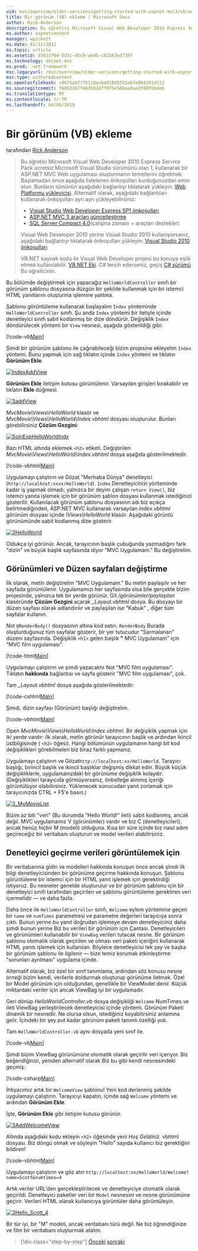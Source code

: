 ```yaml
---
uid: mvc/overview/older-versions/getting-started-with-aspnet-mvc3/vb/adding-a-view
title: Bir görünüm (VB) ekleme | Microsoft Docs
author: Rick-Anderson
description: Bu öğretici Microsoft Visual Web Developer 2010 Express Service Pack olan 1, kullanarak bir ASP.NET MVC Web uygulaması oluşturmanın temellerini öğretmek...
ms.author: aspnetcontent
manager: wpickett
ms.date: 01/12/2011
ms.topic: article
ms.assetid: d3633f64-5d3c-45c9-ae4b-cb1563e3739f
ms.technology: dotnet-mvc
ms.prod: .net-framework
msc.legacyurl: /mvc/overview/older-versions/getting-started-with-aspnet-mvc3/vb/adding-a-view
msc.type: authoredcontent
ms.openlocfilehash: c9675eb7776116ecbe910d5515abfe9b4391df22
ms.sourcegitcommit: f8852267f463b62d7f975e56bea9aa3f68fbbdeb
ms.translationtype: MT
ms.contentlocale: tr-TR
ms.lasthandoff: 04/06/2018
---
```

<a name="adding-a-view-vb"></a>Bir görünüm (VB) ekleme
====================
tarafından [Rick Anderson](https://github.com/Rick-Anderson)

> Bu öğretici Microsoft Visual Web Developer 2010 Express Service Pack ücretsiz Microsoft Visual Studio sürümünü olan 1, kullanarak bir ASP.NET MVC Web uygulaması oluşturmanın temellerini öğretmek. Başlamadan önce aşağıda listelenen önkoşulları kurduğunuzdan emin olun. Bunların tümünün aşağıdaki bağlantıyı tıklatarak yükleyin: [Web Platformu yükleyicisi](https://www.microsoft.com/web/gallery/install.aspx?appid=VWD2010SP1Pack). Alternatif olarak, aşağıdaki bağlantıları kullanarak önkoşulları ayrı ayrı yükleyebilirsiniz:
> 
> - [Visual Studio Web Developer Express SP1 önkoşulları](https://www.microsoft.com/web/gallery/install.aspx?appid=VWD2010SP1Pack)
> - [ASP.NET MVC 3 araçları güncelleştirme](https://www.microsoft.com/web/gallery/install.aspx?appsxml=&amp;appid=MVC3)
> - [SQL Server Compact 4.0](https://www.microsoft.com/web/gallery/install.aspx?appid=SQLCE;SQLCEVSTools_4_0)(çalışma zamanı + araçları destekler)
> 
> Visual Web Developer 2010 yerine Visual Studio 2010 kullanıyorsanız, aşağıdaki bağlantıyı tıklatarak önkoşulları yükleyin: [Visual Studio 2010 önkoşulları](https://www.microsoft.com/web/gallery/install.aspx?appsxml=&amp;appid=VS2010SP1Pack).
> 
> VB.NET kaynak kodu ile Visual Web Developer projesi bu konuya eşlik etmek kullanılabilir. [VB.NET Eki](https://code.msdn.microsoft.com/Introduction-to-MVC-3-10d1b098). C# tercih ederseniz, geçiş [C# sürümü](../cs/adding-a-view.md) Bu öğreticinin.


Bu bölümde değiştirmek için yapacağız `HelloWorldController` sınıfı bir görünüm şablonu dosyasına düzgün bir şekilde kullanmak için bir istemci HTML yanıtlarını oluşturma işlemine yalıtma.

Şablonu görüntüleme kullanarak başlayalım `Index` yönteminde `HelloWorldController` sınıfı. Şu anda `Index` yöntemi bir iletiyle içinde denetleyici sınıfı sabit kodlanmış bir dize döndürür. Değişiklik `Index` döndürülecek yöntemi bir `View` nesnesi, aşağıda gösterildiği gibi:

[!code-vb[Main](adding-a-view/samples/sample1.vb)]

Şimdi bir görünüm şablonu ile çağırabileceği bizim projesine ekleyelim `Index` yöntemi. Bunu yapmak için sağ tıklatın içinde `Index` yöntemi ve tıklatın **Görünüm Ekle**.

[![IndexAddView](adding-a-view/_static/image2.png "IndexAddView")](adding-a-view/_static/image1.png)

**Görünüm Ekle** iletişim kutusu görüntülenir. Varsayılan girişleri bırakabilir ve tıklatın **Ekle** düğmesi.

[![3addView](adding-a-view/_static/image4.png "3addView")](adding-a-view/_static/image3.png)

*MvcMovie\Views\HelloWorld* klasör ve *MvcMovie\Views\HelloWorld\Index.vbhtml* dosyası oluşturulur. Bunları görebilirsiniz **Çözüm Gezgini**:

[![SolnExpHelloWorldIndx](adding-a-view/_static/image6.png "SolnExpHelloWorldIndx")](adding-a-view/_static/image5.png)

Bazı HTML altında eklemek `<h2>` etiketi. Değiştirilen *MvcMovie\Views\HelloWorld\Index.vbhtml* dosya aşağıda gösterilmektedir.

[!code-vbhtml[Main](adding-a-view/samples/sample2.vbhtml)]

Uygulamayı çalıştırın ve Gözat &quot;Merhaba Dünya&quot; denetleyici (`http://localhost:xxxx/HelloWorld`). `Index` Denetleyicinizi yönteminde kadar iş yapmak olmadı; yalnızca bir deyim çalışan `return View()`, biz istemci yanıta işlemek için bir görünüm şablon dosyası kullanmak istediğinizi gösterilir. Kullanılacak görünüm şablonu dosyasının adı biz açıkça belirtmediğinden, ASP.NET MVC kullanarak varsayılan *Index.vbhtml* görünüm dosyası içinde *\Views\HelloWorld* klasör. Aşağıdaki görüntü görünümünde sabit kodlanmış dize gösterir.

[![3HelloWorld](adding-a-view/_static/image8.png "3HelloWorld")](adding-a-view/_static/image7.png)

Oldukça iyi görünür. Ancak, tarayıcının başlık çubuğunda yazmadığını fark &quot;dizin&quot; ve büyük başlık sayfasında diyor &quot;MVC Uygulamam.&quot; Bu değiştirelim.

## <a name="changing-views-and-layout-pages"></a>Görünümleri ve Düzen sayfaları değiştirme

İlk olarak, metin değiştirelim &quot;MVC Uygulamam.&quot; Bu metin paylaşılır ve her sayfada görüntülenir. Uygulamamızı her sayfasında olsa bile gerçekte bizim projesinde, yalnızca tek bir yerde görünür. Git */görünümler/paylaşılan* klasöründe **Çözüm Gezgini** açarak  *\_Layout.vbhtml* dosya. Bu dosyayı bir düzen sayfası olarak adlandırılır ve paylaşılan ise &quot;Kabuk&quot; , diğer tüm sayfalar kullanın.

Not `@RenderBody()` dosyasının altına kod satırı. `RenderBody` Burada oluşturduğunuz tüm sayfalar gösterir, bir yer tutucudur &quot;Sarmalanan&quot; düzeni sayfasında. Değişiklik `<h1>` gelen başlık **&quot;** MVC Uygulamam&quot; için &quot;MVC film uygulaması&quot;.

[!code-html[Main](adding-a-view/samples/sample3.html)]

Uygulamayı çalıştırın ve şimdi yazacaktır Not &quot;MVC film uygulaması&quot;. Tıklatın **hakkında** bağlantısı ve sayfa gösterir &quot;MVC film uygulaması&quot;, çok.

Tam  *\_Layout.vbhtml* dosya aşağıda gösterilmektedir:

[!code-cshtml[Main](adding-a-view/samples/sample4.cshtml)]

Şimdi, dizin sayfası (Görünüm) başlığı değiştirelim.

[!code-vbhtml[Main](adding-a-view/samples/sample5.vbhtml)]

Open *MvcMovie\Views\HelloWorld\Index.vbhtml*. Bir değişiklik yapmak için iki yerde vardır: ilk olarak, metin görünür tarayıcının başlık ve ardından ikincil üstbilgisinde ( `<h2>` öğesi). Hangi bölümünün uygulamanın hangi bit kod değişiklikleri görebilmeleri biz biraz farklı yapmanız.

Uygulamayı çalıştırın ve Gözat`http://localhost:xx/HelloWorld`. Tarayıcı başlığı, birincil başlık ve ikincil başlıklar değişmiş dikkat edin. Büyük küçük değişikliklerle, uygulamanızdaki bir görünüme değişiklik kolaydır. (Değişiklikleri tarayıcıda görmüyorsanız, önbelleğe alınmış içeriği görüntülüyor olabilirsiniz. Yüklenecek sunucudan yanıt zorlamak için tarayıcınızda CTRL + F5'e basın.)

[![3_MyMovieList](adding-a-view/_static/image10.png "3_MyMovieList")](adding-a-view/_static/image9.png)

Bizim az biti &quot;veri&quot; (Bu durumda &quot;Hello World!&quot; ileti) sabit kodlanmış, ancak değil. MVC uygulamamız V (görünümler) vardır ve biz C (denetleyicileri), ancak henüz hiçbir M (modeli) olduğuna. Kısa bir süre içinde biz nasıl adım geçireceğiz bir veritabanı oluşturun ve model verileri alabilirsiniz.

## <a name="passing-data-from-the-controller-to-the-view"></a>Denetleyici geçirme verileri görüntülemek için

Bir veritabanına gidin ve modelleri hakkında konuşun önce ancak şimdi ilk bilgi denetleyicisinden bir görünüme geçirme hakkında konuşun. Şablonu görüntüleme bir istemci için bir HTML yanıt işlemek için gerektirdiği istiyoruz. Bu nesneler genelde oluşturulur ve bir görünüm şablonu için bir denetleyici sınıfı tarafından geçirilen ve şablonu görüntüleme gerektiren veri içermelidir — ve daha fazla.

Daha önce ile `HelloWorldController` sınıfı, `Welcome` eylem yöntemine geçen bir `name` ve `numTimes` parametresi ve parametre değerleri tarayıcıya sonra çıktı. Bunun yerine bu yanıt doğrudan işlemeye devam denetleyiciniz daha şimdi bunun yerine Biz bu verileri bir görünüm için Çantası. Denetleyicileri ve görünümleri kullanabilir bir `ViewBag` verileri tutacak nesne. Bir görünüm şablonu otomatik olarak geçirilen ve olması veri paketi içeriğini kullanarak HTML yanıtı işlemek için kullanılan. Böylece denetleyicisi tek şey ve başka bir görünüm şablonu ile ilgilenir — bize temiz korumak etkinleştirme &quot;sorunları ayrılması&quot; uygulama içinde.

Alternatif olarak, biz özel bir sınıf tanımlama, ardından söz konusu nesne örneği bizim kendi, verilerle doldurmak oluşturup görünüme iletmek. Özel bir Model görünüm için olduğundan, genellikle bir ViewModel denir. Küçük miktardaki veriler için ancak ViewBag iyi bir uygulamadır.

Geri dönüp *HelloWorldController.vb* dosya değişikliği `Welcome` NumTimes ve ileti ViewBag yerleştirilecek denetleyicisi içinde yöntemi. Görünüm Paketi dinamik bir nesnedir. Ne olursa olsun, istediğiniz koyabilirsiniz anlamına gelir. İçindeki bir şey put kadar görünüm paketi tanımlı özelliği yok.

Tam `HelloWorldController.vb` aynı dosyada yeni sınıf ile.

[!code-vb[Main](adding-a-view/samples/sample6.vb)]

Şimdi bizim ViewBag görünümüne otomatik olarak geçirilir veri içeriyor. Biz beğendiğinizi, yeniden alternatif olarak Biz bu gibi kendi nesnesindeki geçmiş:

[!code-csharp[Main](adding-a-view/samples/sample7.cs)]

İhtiyacımız artık bir `WelcomeView` şablonu! Yeni kod derlenmiş şekilde uygulamayı çalıştırın. Tarayıcıyı kapatın, içinde sağ `Welcome` yöntemi ve ardından **Görünüm Ekle**.

İşte, **Görünüm Ekle** gibi iletişim kutusu görünür.

[![3AddWelcomeView](adding-a-view/_static/image12.png "3AddWelcomeView")](adding-a-view/_static/image11.png)

Altında aşağıdaki kodu ekleyin `<h2>` öğesinde yeni <em>Hoş Geldiniz.</em> vbhtml dosyası. Biz döngü olmak ve söyleyin &quot;Hello&quot; sayıda kullanıcı biz gerektiğini bildiren!

[!code-vbhtml[Main](adding-a-view/samples/sample8.vbhtml)]

Uygulamayı çalıştırın ve göz atın `http://localhost:xx/HelloWorld/Welcome?name=Scott&numtimes=4`

Artık veriler URL'den gerçekleştirilecek ve denetleyiciye otomatik olarak geçirildi. Denetleyici paketler veri bir `Model` nesnesini ve nesne görünümüne geçirir. Verileri HTML olarak kullanıcıya görüntüler daha görüntüleyin.

[![3Hello_Scott_4](adding-a-view/_static/image14.png "3Hello_Scott_4")](adding-a-view/_static/image13.png)

Bir tür iyi, bir &quot;M&quot; modeli, ancak veritabanı türü değil. Ne biz öğrendiğinize ve film bir veritabanı oluşturmak atalım.

> [!div class="step-by-step"]
> [Önceki](adding-a-controller.md)
> [sonraki](adding-a-model.md)
